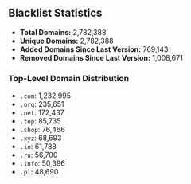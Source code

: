 ## Blacklist Statistics

- **Total Domains:** 2,782,388
- **Unique Domains:** 2,782,388
- **Added Domains Since Last Version:** 769,143
- **Removed Domains Since Last Version:** 1,008,671

### Top-Level Domain Distribution

-  `.com`: 1,232,995
-  `.org`: 235,651
-  `.net`: 172,437
-  `.top`: 85,735
-  `.shop`: 76,466
-  `.xyz`: 68,693
-  `.io`: 61,788
-  `.ru`: 56,700
-  `.info`: 50,396
-  `.pl`: 48,690
